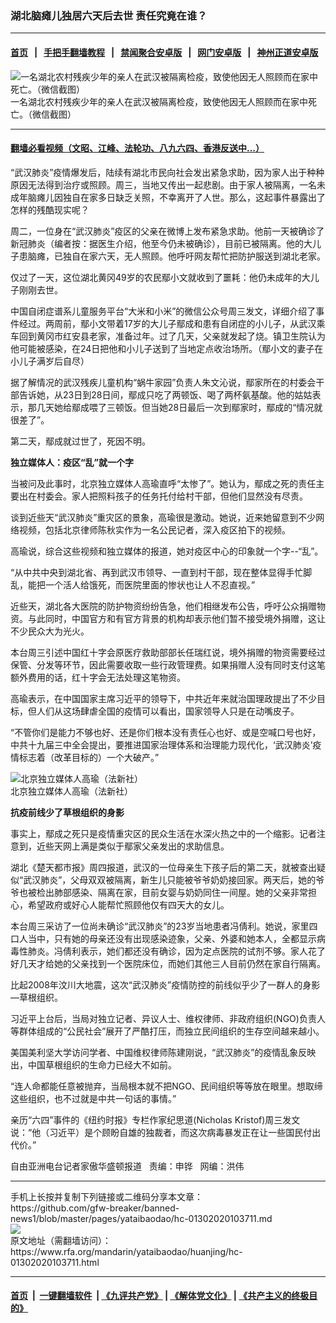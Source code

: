 ### 湖北脑瘫儿独居六天后去世   责任究竟在谁？
------------------------

#### [首页](https://github.com/gfw-breaker/banned-news1/blob/master/README.md) &nbsp;&nbsp;|&nbsp;&nbsp; [手把手翻墙教程](https://github.com/gfw-breaker/guides/wiki) &nbsp;&nbsp;|&nbsp;&nbsp; [禁闻聚合安卓版](https://github.com/gfw-breaker/bn-android) &nbsp;&nbsp;|&nbsp;&nbsp; [网门安卓版](https://github.com/oGate2/oGate) &nbsp;&nbsp;|&nbsp;&nbsp; [神州正道安卓版](https://github.com/SzzdOgate/update) 



<div id="headerimg">
 <img alt="一名湖北农村残疾少年的亲人在武汉被隔离检疫，致使他因无人照顾而在家中死亡。（微信截图）" src="https://www.rfa.org/mandarin/yataibaodao/huanjing/hc-01302020103711.html/0130.jpg/@@images/d4a52dc1-2685-4f9b-97b4-e7811bdb8d2e.png" title="一名湖北农村残疾少年的亲人在武汉被隔离检疫，致使他因无人照顾而在家中死亡。（微信截图）"/>
 <div id="headerimgcontents">
  <div id="headerimgcaption">
   <span>
    一名湖北农村残疾少年的亲人在武汉被隔离检疫，致使他因无人照顾而在家中死亡。（微信截图）
   </span>
   <!-- zoomattribute -->
  </div>
  <!-- headerimgcaption -->
 </div>
 <!-- headerimagecontents -->
</div>

<hr/>


#### [翻墙必看视频（文昭、江峰、法轮功、八九六四、香港反送中...）](http://167.172.214.107/home.html)

<div id="storytext">
 <div>
  <div class="slot_header">
  </div>
 </div>
 <p>
  “武汉肺炎”疫情爆发后，陆续有湖北市民向社会发出紧急求助，因为家人出于种种原因无法得到治疗或照顾。周三，当地又传出一起悲剧。由于家人被隔离，一名未成年脑瘫儿因独自在家多日缺乏关照，不幸离开了人世。那么，这起事件暴露出了怎样的残酷现实呢？
 </p>
 <p>
  周二，一位身在“武汉肺炎”疫区的父亲在微博上发布紧急求助。他前一天被确诊了新冠肺炎（编者按：据医生介绍，他至今仍未被确诊），目前已被隔离。他的大儿子患脑瘫，已独自在家六天，无人照顾。他呼吁网友帮忙把防护服送到湖北老家。
 </p>
 <p>
  仅过了一天，这位湖北黄冈49岁的农民鄢小文就收到了噩耗：他仍未成年的大儿子刚刚去世。
 </p>
 <p>
  中国自闭症谱系儿童服务平台“大米和小米”的微信公众号周三发文，详细介绍了事件经过。两周前，鄢小文带着17岁的大儿子鄢成和患有自闭症的小儿子，从武汉乘车回到黄冈市红安县老家，准备过年。过了几天，父亲就发起了烧。镇卫生院认为他可能被感染，在24日把他和小儿子送到了当地定点收治场所。（鄢小文的妻子在小儿子满岁后自尽）
 </p>
 <p>
  据了解情况的武汉残疾儿童机构“蜗牛家园”负责人朱文沁说，鄢家所在的村委会干部告诉她，从23日到28日间，鄢成只吃了两顿饭、喝了两杯氨基酸。他的姑姑表示，那几天她给鄢成喂了三顿饭。但当她28日最后一次到鄢家时，鄢成的“情况就很差了”。
 </p>
 <p>
  第二天，鄢成就过世了，死因不明。
 </p>
 <p>
 </p>
 <p>
 </p>
 <p>
  <b>
   独立媒体人：疫区“乱”就一个字
  </b>
 </p>
 <p>
  当被问及此事时，北京独立媒体人高瑜直呼“太惨了”。她认为，鄢成之死的责任主要出在村委会。家人把照料孩子的任务托付给村干部，但他们显然没有尽责。
 </p>
 <p>
  谈到近些天“武汉肺炎”重灾区的景象，高瑜很是激动。她说，近来她留意到不少网络视频，包括北京律师陈秋实作为一名公民记者，深入疫区拍下的视频。
 </p>
 <p>
  高瑜说，综合这些视频和独立媒体的报道，她对疫区中心的印象就一个字--“乱”。
 </p>
 <p>
  “从中共中央到湖北省、再到武汉市领导、一直到村干部，现在整体显得手忙脚乱，能把一个活人给饿死，而医院里面的惨状也让人不忍直视。”
 </p>
 <p>
  近些天，湖北各大医院的防护物资纷纷告急，他们相继发布公告，呼吁公众捐赠物资。与此同时，中国官方和有官方背景的机构却表示他们暂不接受境外捐赠，这让不少民众大为光火。
 </p>
 <p>
  本台周三引述中国红十字会原医疗救助部部长任瑞红说，境外捐赠的物资需要经过保管、分发等环节，因此需要收取一些行政管理费。如果捐赠人没有同时支付这笔额外费用的话，红十字会无法处理这笔物资。
 </p>
 <p>
  高瑜表示，在中国国家主席习近平的领导下，中共近年来就治国理政提出了不少目标，但人们从这场肆虐全国的疫情可以看出，国家领导人只是在动嘴皮子。
 </p>
 <p>
  “不管你们是能力不够也好、还是你们根本没有责任心也好、或是空喊口号也好，中共十九届三中全会提出，要推进国家治理体系和治理能力现代化，‘武汉肺炎’疫情标志着（改革目标的）一个大破产。”
 </p>
 <p>
  <div class="image-inline captioned" style="width:1500px;">
   <div style="width:1500px;">
    <img alt="北京独立媒体人高瑜（法新社）" src="https://www.rfa.org/mandarin/yataibaodao/huanjing/hc-01302020103711.html/0130l.jpg" title="北京独立媒体人高瑜（法新社）"/>
   </div>
   <div class="image-caption">
    <span style="width:1500px;">
     北京独立媒体人高瑜（法新社）
    </span>
    <span class="copyright">
    </span>
   </div>
  </div>
 </p>
 <p>
  <b>
   抗疫前线少了草根组织的身影
  </b>
 </p>
 <p>
  事实上，鄢成之死只是疫情重灾区的民众生活在水深火热之中的一个缩影。记者注意到，近些天网上满是类似于鄢家父亲发出的求助信息。
 </p>
 <p>
  湖北《楚天都市报》周四报道，武汉的一位母亲生下孩子后的第二天，就被查出疑似“武汉肺炎”，父母双双被隔离，新生儿只能被爷爷奶奶接回家。两天后，她的爷爷也被检出肺部感染、隔离在家，目前女婴与奶奶同住一间屋。她的父亲非常担心，希望政府或好心人能帮忙照顾他仅有四天大的女儿。
 </p>
 <p>
  本台周三采访了一位尚未确诊“武汉肺炎”的23岁当地患者冯倩利。她说，家里四口人当中，只有她的母亲还没有出现感染迹象，父亲、外婆和她本人，全都显示病毒性肺炎。冯倩利表示，她们都还没有确诊，因为定点医院的试剂不够。家人花了好几天才给她的父亲找到一个医院床位，而她们其他三人目前仍然在家自行隔离。
 </p>
 <p>
  比起2008年汶川大地震，这次“武汉肺炎”疫情防控的前线似乎少了一群人的身影—草根组织。
 </p>
 <p>
  习近平上台后，当局对独立记者、异议人士、维权律师、非政府组织(NGO)负责人等群体组成的“公民社会”展开了严酷打压，而独立民间组织的生存空间越来越小。
 </p>
 <p>
  美国美利坚大学访问学者、中国维权律师陈建刚说，“武汉肺炎”的疫情乱象反映出，中国草根组织的生命力已经大不如前。
 </p>
 <p>
  “连人命都能任意被抛弃，当局根本就不把NGO、民间组织等等放在眼里。想取缔这些组织，也不过就是中共一句话的事情。”
 </p>
 <p>
  亲历“六四”事件的《纽约时报》专栏作家纪思道(Nicholas Kristof)周三发文说：“他（习近平）是个顾盼自雄的独裁者，而这次病毒暴发正在让一些国民付出代价。”
 </p>
 <p>
 </p>
 <p>
  自由亚洲电台记者家傲华盛顿报道   责编：申铧   网编：洪伟
 </p>
</div>

<hr/>
手机上长按并复制下列链接或二维码分享本文章：<br/>
https://github.com/gfw-breaker/banned-news1/blob/master/pages/yataibaodao/hc-01302020103711.md <br/>
<a href='https://github.com/gfw-breaker/banned-news1/blob/master/pages/yataibaodao/hc-01302020103711.md'><img src='https://github.com/gfw-breaker/banned-news1/blob/master/pages/yataibaodao/hc-01302020103711.md.png'/></a> <br/>
原文地址（需翻墙访问）：https://www.rfa.org/mandarin/yataibaodao/huanjing/hc-01302020103711.html


------------------------
#### [首页](https://github.com/gfw-breaker/banned-news1/blob/master/README.md) &nbsp;|&nbsp; [一键翻墙软件](https://github.com/gfw-breaker/nogfw/blob/master/README.md) &nbsp;| [《九评共产党》](https://github.com/gfw-breaker/9ping.md/blob/master/README.md#九评之一评共产党是什么) | [《解体党文化》](https://github.com/gfw-breaker/jtdwh.md/blob/master/README.md) | [《共产主义的终极目的》](https://github.com/gfw-breaker/gczydzjmd.md/blob/master/README.md)


<img src='http://gfw-breaker.win/banned-news/pages/yataibaodao/hc-01302020103711.md' width='0px' height='0px'/>